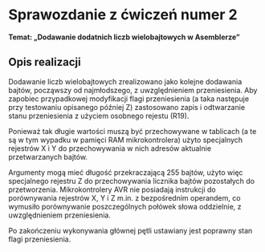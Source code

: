 Sprawozdanie z ćwiczeń numer 2
==============================

**Temat: „Dodawanie dodatnich liczb wielobajtowych w Asemblerze”**

## Opis realizacji

Dodawanie liczb wielobajtowych zrealizowano jako kolejne dodawania bajtów, począwszy od najmłodszego, z uwzględnieniem przeniesienia.
Aby zapobiec przypadkowej modyfikacji flagi przeniesienia (a taka następuje przy testowaniu opisanego później Z) zastosowano zapis i odtwarzanie stanu przeniesienia z użyciem osobnego rejestu (R19).

Ponieważ tak długie wartości muszą być przechowywane w tablicach (a te są w tym wypadku w pamięci RAM mikrokontrolera) użyto specjalnych rejestrów X i Y do przechowywania w nich adresów aktualnie przetwarzanych bajtów.

Argumenty mogą mieć długość przekraczającą 255 bajtów, użyto więc specjalnego rejestru Z do przechowywania licznika bajtów pozostałych do przetworzenia.
Mikrokontrolery AVR nie posiadają instrukcji do porównywania rejestrów X, Y i Z m.in. z bezpośrednim operandem, co wymusiło porównywanie poszczególnych połówek słowa oddzielnie, z uwzględnieniem przeniesienia.

Po zakończeniu wykonywania głównej pętli ustawiany jest poprawny stan flagi przeniesienia.
